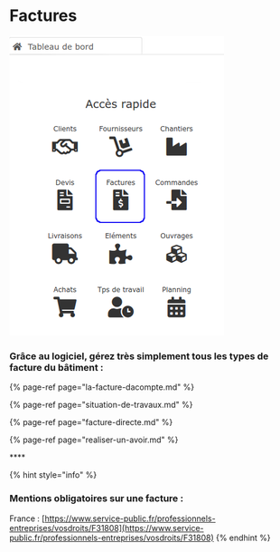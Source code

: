 # Factures

![](../../.gitbook/assets/screenshot-226a-.png)

### **Grâce au logiciel, gérez très simplement tous les types de facture du bâtiment :**

{% page-ref page="la-facture-dacompte.md" %}

{% page-ref page="situation-de-travaux.md" %}

{% page-ref page="facture-directe.md" %}

{% page-ref page="realiser-un-avoir.md" %}

\*\*\*\*

{% hint style="info" %}
### **Mentions obligatoires sur une facture :**

France : [https://www.service-public.fr/professionnels-entreprises/vosdroits/F31808](https://www.service-public.fr/professionnels-entreprises/vosdroits/F31808)
{% endhint %}



